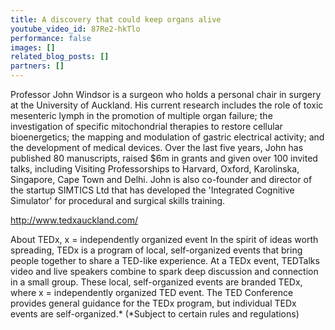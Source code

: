 ```yaml
---
title: A discovery that could keep organs alive
youtube_video_id: 87Re2-hkTlo
performance: false
images: []
related_blog_posts: []
partners: []
---
```


Professor John Windsor is a surgeon who holds a personal chair in surgery at the University of Auckland. His current research includes the role of toxic mesenteric lymph in the promotion of multiple organ failure; the investigation of specific mitochondrial therapies to restore cellular bioenergetics; the mapping and modulation of gastric electrical activity; and the development of medical devices. Over the last five years, John has published 80 manuscripts, raised $6m in grants and given over 100 invited talks, including Visiting Professorships to Harvard, Oxford, Karolinska, Singapore, Cape Town and Delhi. John is also co-founder and director of the startup SIMTICS Ltd that has developed the 'Integrated Cognitive Simulator' for procedural and surgical skills training.

http://www.tedxauckland.com/

About TEDx, x = independently organized event
In the spirit of ideas worth spreading, TEDx is a program of local, self-organized events that bring people together to share a TED-like experience. At a TEDx event, TEDTalks video and live speakers combine to spark deep discussion and connection in a small group. These local, self-organized events are branded TEDx, where x = independently organized TED event. The TED Conference provides general guidance for the TEDx program, but individual TEDx events are self-organized.* (*Subject to certain rules and regulations)
